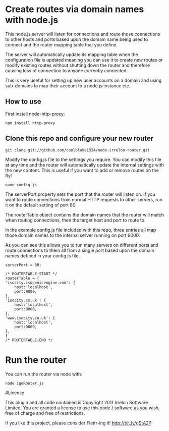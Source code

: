 # Create routes via domain names with node.js

This node.js server will listen for connections and route those connections to other hosts and ports based upon the domain name being used to connect and the router mapping table that you define.

The server will automatically update its mapping table when the configuration file is updated meaning you can use it to create new routes or modify existing routes without shutting down the router and therefore causing loss of connection to anyone currently connected.

This is very useful for setting up new user accounts on a domain and using sub-domains to map their account to a node.js instance etc.

## How to use

First install node-http-proxy:

    npm install http-proxy

## Clone this repo and configure your new router

    git clone git://github.com/coolbloke1324/node-irrelon-router.git

Modify the config.js file to the settings you require. You can modify this file at any time and the router will automatically update the internal settings with the new content. This is useful if you want to add or remove routes on the fly!

    nano config.js

The serverPort property sets the port that the router will listen on. If you want to route connections from normal HTTP requests to other servers, run it on the default setting of port 80.

The routerTable object contains the domain names that the router will match when routing connections, then the target host and port to route to.

In the example config.js file included with this repo, three entries all map those domain names to the internal server running on port 9000.

As you can see this allows you to run many servers on different ports and route connections to them all from a single port based upon the domain names defined in your config.js file.

    serverPort = 80;
    
    /* ROUTERTABLE-START */
    routerTable = {
	'isocity.isogenicengine.com': {
		host:'localhost',
		port:9000,
	},
	'isocity.co.uk': {
		host:'localhost',
		port:9000,
	},
	'www.isocity.co.uk': {
		host:'localhost',
		port:9000,
	},
    }
    /* ROUTERTABLE-END */

# Run the router

You can run the router via node with:

    node igeRouter.js

#License

This plugin and all code contained is Copyright 2011 Irrelon Software Limited. You are granted a license to use this code / software as you wish, free of charge and free of restrictions.

If you like this project, please consider Flattr-ing it! http://bit.ly/qStA2P